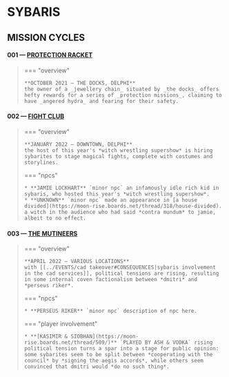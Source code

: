 # SYBARIS

## MISSION CYCLES


#### 001 — [PROTECTION RACKET](https://moon-rise.boards.net/thread/41/)

> === "overview"
> 
>     **OCTOBER 2021 — THE DOCKS, DELPHI**
>     the owner of a _jewellery chain_ situated by _the docks_ offers hefty rewards for a series of _protection missions_, claiming to have _angered hydra_ and fearing for their safety.

#### 002 — [FIGHT CLUB](https://moon-rise.boards.net/thread/294/)

> === "overview"
> 
>     **JANUARY 2022 — DOWNTOWN, DELPHI**
>     the host of this year's *witch wrestling supershow* is hiring sybarites to stage magical fights, complete with costumes and storylines.
> 
> === "npcs"
> 
>     * **JAMIE LOCKHART** `minor npc` an infamously idle rich kid in sybaris, who hosted this year's *witch wrestling supershow*.
>     * **UNKNOWN** `minor npc` made an appearance in [a house divided](https://moon-rise.boards.net/thread/318/house-divided). a witch in the audience who had said *contra mundum* to jamie, albeit to no effect.

#### 003 — [THE MUTINEERS](https://moon-rise.boards.net/thread/491/)

> === "overview"
> 
>     **APRIL 2022 — VARIOUS LOCATIONS**
>     with [[../EVENTS/cad takeover#CONSEQUENCES|sybaris involvement in the cad services]], political tensions are rising, resulting in some internal coven factionalism between *dmitri* and *perseus riker*. 
> 
> === "npcs"
> 
>     * **PERSEUS RIKER** `minor npc` description of npc here.
>     
> === "player involvement"
> 
>     * **[KASIMIR & SIOBHAN](https://moon-rise.boards.net/thread/509/)** `PLAYED BY ASH & VODKA` rising political tension turns a spar into a stage for public opinion: some sybarites seem to be split between *cooperating with the council* by *signing the aegis accords*, while others seem convinced that dmitri would *do no such thing*.
>       